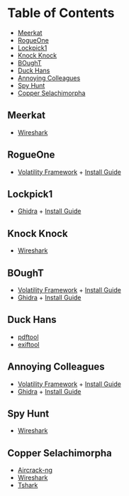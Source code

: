 # Table of Contents

* [Meerkat](#Meerkat)
* [RogueOne](#RogueOne)
* [Lockpick1](#Lockpick1)
* [Knock Knock](#Knock-Knock)
* [BOughT](#BOughT)
* [Duck Hans](#Duck-Hans)
* [Annoying Colleagues](#Annoying-Colleagues)
* [Spy Hunt](#Spy-Hunt)
* [Copper Selachimorpha](#Copper-Selachimorpha)

## Meerkat

* [Wireshark](https://www.wireshark.org/download.html)

## RogueOne

* [Volatility Framework](https://github.com/volatilityfoundation/volatility3/releases) + [Install Guide](https://www.varonis.com/blog/how-to-use-volatility)

## Lockpick1

* [Ghidra](https://github.com/NationalSecurityAgency/ghidra/releases) + [Install Guide](https://ghidra-sre.org/InstallationGuide.html)

## Knock Knock

* [Wireshark](https://www.wireshark.org/download.html)

## BOughT

* [Volatility Framework](https://github.com/volatilityfoundation/volatility3/releases) + [Install Guide](https://www.varonis.com/blog/how-to-use-volatility)
* [Ghidra](https://github.com/NationalSecurityAgency/ghidra/releases) + [Install Guide](https://ghidra-sre.org/InstallationGuide.html)

## Duck Hans

* [pdftool](https://www.pdftool.org/en)
* [exiftool](https://exiftool.org/)

## Annoying Colleagues

* [Volatility Framework](https://github.com/volatilityfoundation/volatility3/releases) + [Install Guide](https://www.varonis.com/blog/how-to-use-volatility)
* [Ghidra](https://github.com/NationalSecurityAgency/ghidra/releases) + [Install Guide](https://ghidra-sre.org/InstallationGuide.html)

## Spy Hunt

* [Wireshark](https://www.wireshark.org/download.html)

## Copper Selachimorpha

* [Aircrack-ng](https://www.aircrack-ng.org/)
* [Wireshark](https://www.wireshark.org/download.html)
* [Tshark](https://tshark.dev/setup/install/)

